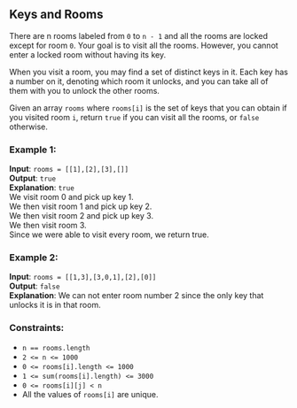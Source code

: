 ## Keys and Rooms

There are n rooms labeled from `0` to `n - 1` and all the rooms are locked except for room `0`. Your goal is to visit all the rooms. However, you cannot enter a locked room without having its key.

When you visit a room, you may find a set of distinct keys in it. Each key has a number on it, denoting which room it unlocks, and you can take all of them with you to unlock the other rooms.

Given an array `rooms` where `rooms[i]` is the set of keys that you can obtain if you visited room `i`, return `true` if you can visit all the rooms, or `false` otherwise.

### Example 1:

**Input**: `rooms = [[1],[2],[3],[]]`<br />
**Output**: `true`<br />
**Explanation**: `true`<br />
We visit room 0 and pick up key 1.<br />
We then visit room 1 and pick up key 2.<br />
We then visit room 2 and pick up key 3.<br />
We then visit room 3.<br />
Since we were able to visit every room, we return true.<br />

### Example 2:

**Input**: `rooms = [[1,3],[3,0,1],[2],[0]]`<br />
**Output**: `false`<br />
**Explanation**: We can not enter room number 2 since the only key that unlocks it is in that room.

### Constraints:

* `n == rooms.length`
* `2 <= n <= 1000`
* `0 <= rooms[i].length <= 1000`
* `1 <= sum(rooms[i].length) <= 3000`
* `0 <= rooms[i][j] < n`
* All the values of `rooms[i]` are unique.